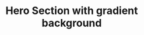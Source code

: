 ---
title: Hero Section with gradient background
category: Marketing
paid: true
isActive: true
ltr: {"react":{"jsxTail":[{"label":"App.jsx","code":"import { useState, useEffect } from \"react\";\n\nexport default () => {\n\n    const [state, setState] = useState(false)\n\n    // Replace javascript:void(0) paths with your paths\n    const navigation = [\n        { title: \"Features\", path: \"javascript:void(0)\" },\n        { title: \"Integrations\", path: \"javascript:void(0)\" },\n        { title: \"Customers\", path: \"javascript:void(0)\" },\n        { title: \"Pricing\", path: \"javascript:void(0)\" }\n    ]\n\n    useEffect(() => {\n        document.onclick = (e) => {\n            const target = e.target;\n            if (!target.closest(\".menu-btn\")) setState(false);\n        };\n    }, [])\n\n\n    const Brand = () => (\n        <div className=\"flex items-center justify-between py-5 md:block\">\n            <a href=\"javascript:void(0)\">\n                <img\n                    src=\"https://www.floatui.com/logo-dark.svg\"\n                    width={120}\n                    height={50}\n                    alt=\"Float UI logo\"\n                />\n            </a>\n            <div className=\"md:hidden\">\n                <button className=\"menu-btn text-gray-400 hover:text-gray-300\"\n                    onClick={() => setState(!state)}\n                >\n                    {\n                        state ? (\n                            <svg xmlns=\"http://www.w3.org/2000/svg\" className=\"h-6 w-6\" viewBox=\"0 0 20 20\" fill=\"currentColor\">\n                                <path fillRule=\"evenodd\" d=\"M4.293 4.293a1 1 0 011.414 0L10 8.586l4.293-4.293a1 1 0 111.414 1.414L11.414 10l4.293 4.293a1 1 0 01-1.414 1.414L10 11.414l-4.293 4.293a1 1 0 01-1.414-1.414L8.586 10 4.293 5.707a1 1 0 010-1.414z\" clipRule=\"evenodd\" />\n                            </svg>\n                        ) : (\n                            <svg xmlns=\"http://www.w3.org/2000/svg\" fill=\"none\" viewBox=\"0 0 24 24\" strokeWidth={1.5} stroke=\"currentColor\" className=\"w-6 h-6\">\n                                <path strokeLinecap=\"round\" strokeLinejoin=\"round\" d=\"M3.75 6.75h16.5M3.75 12h16.5m-16.5 5.25h16.5\" />\n                            </svg>\n                        )\n                    }\n                </button>\n            </div>\n        </div>\n    )\n\n    return (\n        <div className=\"bg-gray-900\">\n            <header>\n                <div className={`md:hidden ${state ? \"mx-2 pb-5\" : \"hidden\"}`}>\n                    <Brand />\n                </div>\n                <nav className={`pb-5 md:text-sm ${state ? \"absolute z-20 top-0 inset-x-0 bg-gray-800 rounded-xl mx-2 mt-2 md:mx-0 md:mt-0 md:relative md:bg-transparent\" : \"\"}`}>\n                    <div className=\"gap-x-14 items-center max-w-screen-xl mx-auto px-4 md:flex md:px-8\">\n                        <Brand />\n                        <div className={`flex-1 items-center mt-8 md:mt-0 md:flex ${state ? 'block' : 'hidden'} `}>\n                            <ul className=\"flex-1 justify-end items-center space-y-6 md:flex md:space-x-6 md:space-y-0\">\n                                {\n                                    navigation.map((item, idx) => {\n                                        return (\n                                            <li key={idx} className=\"text-gray-300 hover:text-gray-400\">\n                                                <a href={item.path} className=\"block\">\n                                                    {item.title}\n                                                </a>\n                                            </li>\n                                        )\n                                    })\n                                }\n                                <li>\n                                    <a href=\"javascript:void(0)\" className=\"flex items-center justify-center gap-x-1 py-2 px-4 text-white font-medium bg-sky-500 hover:bg-sky-400 active:bg-sky-600 duration-150 rounded-full md:inline-flex\">\n                                        Get started\n                                        <svg xmlns=\"http://www.w3.org/2000/svg\" viewBox=\"0 0 20 20\" fill=\"currentColor\" className=\"w-5 h-5\">\n                                            <path fillRule=\"evenodd\" d=\"M7.21 14.77a.75.75 0 01.02-1.06L11.168 10 7.23 6.29a.75.75 0 111.04-1.08l4.5 4.25a.75.75 0 010 1.08l-4.5 4.25a.75.75 0 01-1.06-.02z\" clipRule=\"evenodd\" />\n                                        </svg>\n                                    </a>\n                                </li>\n                            </ul>\n                        </div>\n                    </div>\n                </nav>\n            </header>\n            <section className=\"relative\">\n                <div className=\"relative z-10 max-w-screen-xl mx-auto px-4 py-28 md:px-8\">\n                    <div className=\"space-y-5 max-w-4xl mx-auto text-center\">\n                        <h2 className=\"text-4xl text-white font-extrabold mx-auto md:text-5xl\">\n                            Build and scale up your startup with the best tools\n                        </h2>\n                        <p className=\"max-w-2xl mx-auto text-gray-400\">\n                            Sed ut perspiciatis unde omnis iste natus voluptatem accusantium doloremque laudantium, totam rem aperiam, eaque ipsa quae.\n                        </p>\n                        <form\n                            onSubmit={(e) => e.preventDefault()}\n                            className=\"justify-center items-center gap-x-3 sm:flex\">\n                            <input\n                                type=\"text\"\n                                placeholder=\"Enter your email\"\n                                className=\"w-full px-3 py-2.5 text-gray-400 bg-gray-700 focus:bg-gray-900 duration-150 outline-none rounded-lg shadow sm:max-w-sm sm:w-auto\"\n                            />\n                            <button className=\"flex items-center justify-center gap-x-2 py-2.5 px-4 mt-3 w-full text-sm text-white font-medium bg-sky-500 hover:bg-sky-400 active:bg-sky-600 duration-150 rounded-lg sm:mt-0 sm:w-auto\">\n                                Get started\n                                <svg xmlns=\"http://www.w3.org/2000/svg\" viewBox=\"0 0 20 20\" fill=\"currentColor\" className=\"w-5 h-5\">\n                                    <path fillRule=\"evenodd\" d=\"M2 10a.75.75 0 01.75-.75h12.59l-2.1-1.95a.75.75 0 111.02-1.1l3.5 3.25a.75.75 0 010 1.1l-3.5 3.25a.75.75 0 11-1.02-1.1l2.1-1.95H2.75A.75.75 0 012 10z\" clipRule=\"evenodd\" />\n                                </svg>\n                            </button>\n                        </form>\n                        <div className=\"flex justify-center items-center gap-x-4 text-gray-400 text-sm\">\n                            <div className=\"flex\">\n                                <svg className=\"w-5 h-5\" xmlns=\"http://www.w3.org/2000/svg\" fill=\"currentColor\" viewBox=\"0 0 20 20\"><path d=\"M10.868 2.884c-.321-.772-1.415-.772-1.736 0l-1.83 4.401-4.753.381c-.833.067-1.171 1.107-.536 1.651l3.62 3.102-1.106 4.637c-.194.813.691 1.456 1.405 1.02L10 15.591l4.069 2.485c.713.436 1.598-.207 1.404-1.02l-1.106-4.637 3.62-3.102c.635-.544.297-1.584-.536-1.65l-4.752-.382-1.831-4.401z\" /></svg>\n                                <svg className=\"w-5 h-5\" xmlns=\"http://www.w3.org/2000/svg\" fill=\"currentColor\" viewBox=\"0 0 20 20\"><path d=\"M10.868 2.884c-.321-.772-1.415-.772-1.736 0l-1.83 4.401-4.753.381c-.833.067-1.171 1.107-.536 1.651l3.62 3.102-1.106 4.637c-.194.813.691 1.456 1.405 1.02L10 15.591l4.069 2.485c.713.436 1.598-.207 1.404-1.02l-1.106-4.637 3.62-3.102c.635-.544.297-1.584-.536-1.65l-4.752-.382-1.831-4.401z\" /></svg>\n                                <svg className=\"w-5 h-5\" xmlns=\"http://www.w3.org/2000/svg\" fill=\"currentColor\" viewBox=\"0 0 20 20\"><path d=\"M10.868 2.884c-.321-.772-1.415-.772-1.736 0l-1.83 4.401-4.753.381c-.833.067-1.171 1.107-.536 1.651l3.62 3.102-1.106 4.637c-.194.813.691 1.456 1.405 1.02L10 15.591l4.069 2.485c.713.436 1.598-.207 1.404-1.02l-1.106-4.637 3.62-3.102c.635-.544.297-1.584-.536-1.65l-4.752-.382-1.831-4.401z\" /></svg>\n                                <svg className=\"w-5 h-5\" xmlns=\"http://www.w3.org/2000/svg\" fill=\"currentColor\" viewBox=\"0 0 20 20\"><path d=\"M10.868 2.884c-.321-.772-1.415-.772-1.736 0l-1.83 4.401-4.753.381c-.833.067-1.171 1.107-.536 1.651l3.62 3.102-1.106 4.637c-.194.813.691 1.456 1.405 1.02L10 15.591l4.069 2.485c.713.436 1.598-.207 1.404-1.02l-1.106-4.637 3.62-3.102c.635-.544.297-1.584-.536-1.65l-4.752-.382-1.831-4.401z\" /></svg>\n                                <svg className=\"w-5 h-5\" xmlns=\"http://www.w3.org/2000/svg\" fill=\"currentColor\" viewBox=\"0 0 20 20\"><path d=\"M10.868 2.884c-.321-.772-1.415-.772-1.736 0l-1.83 4.401-4.753.381c-.833.067-1.171 1.107-.536 1.651l3.62 3.102-1.106 4.637c-.194.813.691 1.456 1.405 1.02L10 15.591l4.069 2.485c.713.436 1.598-.207 1.404-1.02l-1.106-4.637 3.62-3.102c.635-.544.297-1.584-.536-1.65l-4.752-.382-1.831-4.401z\" /></svg>\n                            </div>\n                            <p><span className=\"text-gray-100\">5.0</span> by over 200 users</p>\n                        </div>\n                    </div>\n                </div>\n                <div className=\"absolute inset-0 m-auto max-w-xs h-[357px] blur-[118px] sm:max-w-md md:max-w-lg\" style={{ background: \"linear-gradient(106.89deg, rgba(192, 132, 252, 0.11) 15.73%, rgba(14, 165, 233, 0.41) 15.74%, rgba(232, 121, 249, 0.26) 56.49%, rgba(79, 70, 229, 0.4) 115.91%)\" }}></div>\n            </section>\n        </div>\n    )\n}"}],"jsxCss":[]},"vue":{"vueCss":[],"vueTail":[]},"preview":"function App() {\n\n    const [state, setState] = React.useState(false)\n\n    // Replace javascript:void(0) paths with your paths\n    const navigation = [\n        { title: \"Features\", path: \"javascript:void(0)\" },\n        { title: \"Integrations\", path: \"javascript:void(0)\" },\n        { title: \"Customers\", path: \"javascript:void(0)\" },\n        { title: \"Pricing\", path: \"javascript:void(0)\" }\n    ]\n\n    React.useEffect(() => {\n        document.onclick = (e) => {\n            const target = e.target;\n            if (!target.closest(\".menu-btn\")) setState(false);\n        };\n    }, [])\n\n\n    const Brand = () => (\n        <div className=\"flex items-center justify-between py-5 md:block\">\n            <a href=\"javascript:void(0)\">\n                <img\n                    src=\"https://www.floatui.com/logo-dark.svg\"\n                    width={120}\n                    height={50}\n                    alt=\"Float UI logo\"\n                />\n            </a>\n            <div className=\"md:hidden\">\n                <button className=\"menu-btn text-gray-400 hover:text-gray-300\"\n                    onClick={() => setState(!state)}\n                >\n                    {\n                        state ? (\n                            <svg xmlns=\"http://www.w3.org/2000/svg\" className=\"h-6 w-6\" viewBox=\"0 0 20 20\" fill=\"currentColor\">\n                                <path fillRule=\"evenodd\" d=\"M4.293 4.293a1 1 0 011.414 0L10 8.586l4.293-4.293a1 1 0 111.414 1.414L11.414 10l4.293 4.293a1 1 0 01-1.414 1.414L10 11.414l-4.293 4.293a1 1 0 01-1.414-1.414L8.586 10 4.293 5.707a1 1 0 010-1.414z\" clipRule=\"evenodd\" />\n                            </svg>\n                        ) : (\n                            <svg xmlns=\"http://www.w3.org/2000/svg\" fill=\"none\" viewBox=\"0 0 24 24\" strokeWidth={1.5} stroke=\"currentColor\" className=\"w-6 h-6\">\n                                <path strokeLinecap=\"round\" strokeLinejoin=\"round\" d=\"M3.75 6.75h16.5M3.75 12h16.5m-16.5 5.25h16.5\" />\n                            </svg>\n                        )\n                    }\n                </button>\n            </div>\n        </div>\n    )\n\n    return (\n        <div className=\"bg-gray-900\">\n            <header>\n                <div className={`md:hidden ${state ? \"mx-2 pb-5\" : \"hidden\"}`}>\n                    <Brand />\n                </div>\n                <nav className={`pb-5 md:text-sm ${state ? \"absolute z-20 top-0 inset-x-0 bg-gray-800 rounded-xl mx-2 mt-2 md:mx-0 md:mt-0 md:relative md:bg-transparent\" : \"\"}`}>\n                    <div className=\"gap-x-14 items-center max-w-screen-xl mx-auto px-4 md:flex md:px-8\">\n                        <Brand />\n                        <div className={`flex-1 items-center mt-8 md:mt-0 md:flex ${state ? 'block' : 'hidden'} `}>\n                            <ul className=\"flex-1 justify-end items-center space-y-6 md:flex md:space-x-6 md:space-y-0\">\n                                {\n                                    navigation.map((item, idx) => {\n                                        return (\n                                            <li key={idx} className=\"text-gray-300 hover:text-gray-400\">\n                                                <a href={item.path} className=\"block\">\n                                                    {item.title}\n                                                </a>\n                                            </li>\n                                        )\n                                    })\n                                }\n                                <li>\n                                    <a href=\"javascript:void(0)\" className=\"flex items-center justify-center gap-x-1 py-2 px-4 text-white font-medium bg-sky-500 hover:bg-sky-400 active:bg-sky-600 duration-150 rounded-full md:inline-flex\">\n                                        Get started\n                                        <svg xmlns=\"http://www.w3.org/2000/svg\" viewBox=\"0 0 20 20\" fill=\"currentColor\" className=\"w-5 h-5\">\n                                            <path fillRule=\"evenodd\" d=\"M7.21 14.77a.75.75 0 01.02-1.06L11.168 10 7.23 6.29a.75.75 0 111.04-1.08l4.5 4.25a.75.75 0 010 1.08l-4.5 4.25a.75.75 0 01-1.06-.02z\" clipRule=\"evenodd\" />\n                                        </svg>\n                                    </a>\n                                </li>\n                            </ul>\n                        </div>\n                    </div>\n                </nav>\n            </header>\n            <section className=\"relative\">\n                <div className=\"relative z-10 max-w-screen-xl mx-auto px-4 py-28 md:px-8\">\n                    <div className=\"space-y-5 max-w-4xl mx-auto text-center\">\n                        <h2 className=\"text-4xl text-white font-extrabold mx-auto md:text-5xl\">\n                            Build and scale up your startup with the best tools\n                        </h2>\n                        <p className=\"max-w-2xl mx-auto text-gray-400\">\n                            Sed ut perspiciatis unde omnis iste natus voluptatem accusantium doloremque laudantium, totam rem aperiam, eaque ipsa quae.\n                        </p>\n                        <form\n                            onSubmit={(e) => e.preventDefault()}\n                            className=\"justify-center items-center gap-x-3 sm:flex\">\n                            <input\n                                type=\"text\"\n                                placeholder=\"Enter your email\"\n                                className=\"w-full px-3 py-2.5 text-gray-400 bg-gray-700 focus:bg-gray-900 duration-150 outline-none rounded-lg shadow sm:max-w-sm sm:w-auto\"\n                            />\n                            <button className=\"flex items-center justify-center gap-x-2 py-2.5 px-4 mt-3 w-full text-sm text-white font-medium bg-sky-500 hover:bg-sky-400 active:bg-sky-600 duration-150 rounded-lg sm:mt-0 sm:w-auto\">\n                                Get started\n                                <svg xmlns=\"http://www.w3.org/2000/svg\" viewBox=\"0 0 20 20\" fill=\"currentColor\" className=\"w-5 h-5\">\n                                    <path fillRule=\"evenodd\" d=\"M2 10a.75.75 0 01.75-.75h12.59l-2.1-1.95a.75.75 0 111.02-1.1l3.5 3.25a.75.75 0 010 1.1l-3.5 3.25a.75.75 0 11-1.02-1.1l2.1-1.95H2.75A.75.75 0 012 10z\" clipRule=\"evenodd\" />\n                                </svg>\n                            </button>\n                        </form>\n                        <div className=\"flex justify-center items-center gap-x-4 text-gray-400 text-sm\">\n                            <div className=\"flex\">\n                                <svg className=\"w-5 h-5\" xmlns=\"http://www.w3.org/2000/svg\" fill=\"currentColor\" viewBox=\"0 0 20 20\"><path d=\"M10.868 2.884c-.321-.772-1.415-.772-1.736 0l-1.83 4.401-4.753.381c-.833.067-1.171 1.107-.536 1.651l3.62 3.102-1.106 4.637c-.194.813.691 1.456 1.405 1.02L10 15.591l4.069 2.485c.713.436 1.598-.207 1.404-1.02l-1.106-4.637 3.62-3.102c.635-.544.297-1.584-.536-1.65l-4.752-.382-1.831-4.401z\" /></svg>\n                                <svg className=\"w-5 h-5\" xmlns=\"http://www.w3.org/2000/svg\" fill=\"currentColor\" viewBox=\"0 0 20 20\"><path d=\"M10.868 2.884c-.321-.772-1.415-.772-1.736 0l-1.83 4.401-4.753.381c-.833.067-1.171 1.107-.536 1.651l3.62 3.102-1.106 4.637c-.194.813.691 1.456 1.405 1.02L10 15.591l4.069 2.485c.713.436 1.598-.207 1.404-1.02l-1.106-4.637 3.62-3.102c.635-.544.297-1.584-.536-1.65l-4.752-.382-1.831-4.401z\" /></svg>\n                                <svg className=\"w-5 h-5\" xmlns=\"http://www.w3.org/2000/svg\" fill=\"currentColor\" viewBox=\"0 0 20 20\"><path d=\"M10.868 2.884c-.321-.772-1.415-.772-1.736 0l-1.83 4.401-4.753.381c-.833.067-1.171 1.107-.536 1.651l3.62 3.102-1.106 4.637c-.194.813.691 1.456 1.405 1.02L10 15.591l4.069 2.485c.713.436 1.598-.207 1.404-1.02l-1.106-4.637 3.62-3.102c.635-.544.297-1.584-.536-1.65l-4.752-.382-1.831-4.401z\" /></svg>\n                                <svg className=\"w-5 h-5\" xmlns=\"http://www.w3.org/2000/svg\" fill=\"currentColor\" viewBox=\"0 0 20 20\"><path d=\"M10.868 2.884c-.321-.772-1.415-.772-1.736 0l-1.83 4.401-4.753.381c-.833.067-1.171 1.107-.536 1.651l3.62 3.102-1.106 4.637c-.194.813.691 1.456 1.405 1.02L10 15.591l4.069 2.485c.713.436 1.598-.207 1.404-1.02l-1.106-4.637 3.62-3.102c.635-.544.297-1.584-.536-1.65l-4.752-.382-1.831-4.401z\" /></svg>\n                                <svg className=\"w-5 h-5\" xmlns=\"http://www.w3.org/2000/svg\" fill=\"currentColor\" viewBox=\"0 0 20 20\"><path d=\"M10.868 2.884c-.321-.772-1.415-.772-1.736 0l-1.83 4.401-4.753.381c-.833.067-1.171 1.107-.536 1.651l3.62 3.102-1.106 4.637c-.194.813.691 1.456 1.405 1.02L10 15.591l4.069 2.485c.713.436 1.598-.207 1.404-1.02l-1.106-4.637 3.62-3.102c.635-.544.297-1.584-.536-1.65l-4.752-.382-1.831-4.401z\" /></svg>\n                            </div>\n                            <p><span className=\"text-gray-100\">5.0</span> by over 200 users</p>\n                        </div>\n                    </div>\n                </div>\n                <div className=\"absolute inset-0 m-auto max-w-xs h-[357px] blur-[118px] sm:max-w-md md:max-w-lg\" style={{ background: \"linear-gradient(106.89deg, rgba(192, 132, 252, 0.11) 15.73%, rgba(14, 165, 233, 0.41) 15.74%, rgba(232, 121, 249, 0.26) 56.49%, rgba(79, 70, 229, 0.4) 115.91%)\" }}></div>\n            </section>\n        </div>\n    )\n}"}
rtl: {"preview":"function App() {\n\n    const [state, setState] = React.useState(false)\n\n    // Replace javascript:void(0) paths with your paths\n    const navigation = [\n        { title: \"المميزات\", path: \"javascript:void(0)\" },\n        { title: \"التكاملات\", path: \"javascript:void(0)\" },\n        { title: \"العملاء\", path: \"javascript:void(0)\" },\n        { title: \"التسعير\", path: \"javascript:void(0)\" }\n    ]\n\n    React.useEffect(() => {\n        document.onclick = (e) => {\n            const target = e.target;\n            if (!target.closest(\".menu-btn\")) setState(false);\n        };\n    }, [])\n\n\n    const Brand = () => (\n        <div className=\"flex items-center justify-between py-5 md:block\">\n            <a href=\"javascript:void(0)\">\n                <img\n                    src=\"https://www.floatui.com/logo-dark.svg\"\n                    width={120}\n                    height={50}\n                    alt=\"Float UI logo\"\n                />\n            </a>\n            <div className=\"md:hidden\">\n                <button className=\"menu-btn text-gray-400 hover:text-gray-300\"\n                    onClick={() => setState(!state)}\n                >\n                    {\n                        state ? (\n                            <svg xmlns=\"http://www.w3.org/2000/svg\" className=\"h-6 w-6\" viewBox=\"0 0 20 20\" fill=\"currentColor\">\n                                <path fillRule=\"evenodd\" d=\"M4.293 4.293a1 1 0 011.414 0L10 8.586l4.293-4.293a1 1 0 111.414 1.414L11.414 10l4.293 4.293a1 1 0 01-1.414 1.414L10 11.414l-4.293 4.293a1 1 0 01-1.414-1.414L8.586 10 4.293 5.707a1 1 0 010-1.414z\" clipRule=\"evenodd\" />\n                            </svg>\n                        ) : (\n                            <svg xmlns=\"http://www.w3.org/2000/svg\" fill=\"none\" viewBox=\"0 0 24 24\" strokeWidth={1.5} stroke=\"currentColor\" className=\"w-6 h-6\">\n                                <path strokeLinecap=\"round\" strokeLinejoin=\"round\" d=\"M3.75 6.75h16.5M3.75 12h16.5m-16.5 5.25h16.5\" />\n                            </svg>\n                        )\n                    }\n                </button>\n            </div>\n        </div>\n    )\n\n    return (\n        <div className=\"bg-gray-900\">\n            <header>\n                <div className={`md:hidden ${state ? \"mx-2 pb-5\" : \"hidden\"}`}>\n                    <Brand />\n                </div>\n                <nav className={`pb-5 md:text-sm ${state ? \"absolute z-20 top-0 inset-x-0 bg-gray-800 rounded-xl mx-2 mt-2 md:mx-0 md:mt-0 md:relative md:bg-transparent\" : \"\"}`}>\n                    <div className=\"gap-x-14 items-center max-w-screen-xl mx-auto px-4 md:flex md:px-8\">\n                        <Brand />\n                        <div className={`flex-1 items-center mt-8 md:mt-0 md:flex ${state ? 'block' : 'hidden'} `}>\n                            <ul className=\"flex-1 justify-end items-center space-y-6 md:flex md:space-x-6 md:space-x-reverse md:space-y-0\">\n                                {\n                                    navigation.map((item, idx) => {\n                                        return (\n                                            <li key={idx} className=\"text-gray-300 hover:text-gray-400\">\n                                                <a href={item.path} className=\"block\">\n                                                    {item.title}\n                                                </a>\n                                            </li>\n                                        )\n                                    })\n                                }\n                                <li>\n                                    <a href=\"javascript:void(0)\" className=\"flex items-center justify-center gap-x-1 py-2 px-4 text-white font-medium bg-sky-500 hover:bg-sky-400 active:bg-sky-600 duration-150 rounded-full md:inline-flex\">\n                                        دعنا نبدء\n                                        <svg xmlns=\"http://www.w3.org/2000/svg\" viewBox=\"0 0 20 20\" fill=\"currentColor\" className=\"w-5 h-5\">\n                                          <path fillRule=\"evenodd\" d=\"M12.79 5.23a.75.75 0 01-.02 1.06L8.832 10l3.938 3.71a.75.75 0 11-1.04 1.08l-4.5-4.25a.75.75 0 010-1.08l4.5-4.25a.75.75 0 011.06.02z\" clipRule=\"evenodd\" />\n                                        </svg>\n                                    </a>\n                                </li>\n                            </ul>\n                        </div>\n                    </div>\n                </nav>\n            </header>\n            <section className=\"relative\">\n                <div className=\"relative z-10 max-w-screen-xl mx-auto px-4 py-28 md:px-8\">\n                    <div className=\"space-y-5 max-w-4xl mx-auto text-center\">\n                        <h2 className=\"text-4xl text-white font-extrabold mx-auto md:text-5xl\">\n                            قم ببناء وتوسيع نطاق شركتك الناشئة باستخدام أفضل الأدوات\n                        </h2>\n                        <p className=\"max-w-2xl mx-auto text-gray-400\">\n                            ولكن لكي ترى من أين يولد كل هذا ممن يتهمون اللذة والحمد بالألم ، سأفتح الأمر برمته ، وهذه الأشياء بالذات.\n                        </p>\n                        <form\n                            onSubmit={(e) => e.preventDefault()}\n                            className=\"justify-center items-center gap-x-3 sm:flex\">\n                            <input\n                                type=\"text\"\n                                placeholder=\"ادخل بريدك الالكتروني\"\n                                className=\"w-full px-3 py-2.5 text-gray-400 bg-gray-700 focus:bg-gray-900 duration-150 outline-none rounded-lg shadow sm:max-w-sm sm:w-auto\"\n                            />\n                            <button className=\"flex items-center justify-center gap-x-2 py-2.5 px-4 mt-3 w-full text-sm text-white font-medium bg-sky-500 hover:bg-sky-400 active:bg-sky-600 duration-150 rounded-lg sm:mt-0 sm:w-auto\">\n                                دعنا نبدء\n                                <svg xmlns=\"http://www.w3.org/2000/svg\" fill=\"none\" viewBox=\"0 0 24 24\" stroke-width=\"1.5\" stroke=\"currentColor\" className=\"w-5 h-5\">\n                                    <path stroke-linecap=\"round\" stroke-linejoin=\"round\" d=\"M6.75 15.75L3 12m0 0l3.75-3.75M3 12h18\" />\n                                </svg>\n\n                            </button>\n                        </form>\n                        <div className=\"flex justify-center items-center gap-x-4 text-gray-400 text-sm\">\n                            <div className=\"flex\">\n                                <svg className=\"w-5 h-5\" xmlns=\"http://www.w3.org/2000/svg\" fill=\"currentColor\" viewBox=\"0 0 20 20\"><path d=\"M10.868 2.884c-.321-.772-1.415-.772-1.736 0l-1.83 4.401-4.753.381c-.833.067-1.171 1.107-.536 1.651l3.62 3.102-1.106 4.637c-.194.813.691 1.456 1.405 1.02L10 15.591l4.069 2.485c.713.436 1.598-.207 1.404-1.02l-1.106-4.637 3.62-3.102c.635-.544.297-1.584-.536-1.65l-4.752-.382-1.831-4.401z\" /></svg>\n                                <svg className=\"w-5 h-5\" xmlns=\"http://www.w3.org/2000/svg\" fill=\"currentColor\" viewBox=\"0 0 20 20\"><path d=\"M10.868 2.884c-.321-.772-1.415-.772-1.736 0l-1.83 4.401-4.753.381c-.833.067-1.171 1.107-.536 1.651l3.62 3.102-1.106 4.637c-.194.813.691 1.456 1.405 1.02L10 15.591l4.069 2.485c.713.436 1.598-.207 1.404-1.02l-1.106-4.637 3.62-3.102c.635-.544.297-1.584-.536-1.65l-4.752-.382-1.831-4.401z\" /></svg>\n                                <svg className=\"w-5 h-5\" xmlns=\"http://www.w3.org/2000/svg\" fill=\"currentColor\" viewBox=\"0 0 20 20\"><path d=\"M10.868 2.884c-.321-.772-1.415-.772-1.736 0l-1.83 4.401-4.753.381c-.833.067-1.171 1.107-.536 1.651l3.62 3.102-1.106 4.637c-.194.813.691 1.456 1.405 1.02L10 15.591l4.069 2.485c.713.436 1.598-.207 1.404-1.02l-1.106-4.637 3.62-3.102c.635-.544.297-1.584-.536-1.65l-4.752-.382-1.831-4.401z\" /></svg>\n                                <svg className=\"w-5 h-5\" xmlns=\"http://www.w3.org/2000/svg\" fill=\"currentColor\" viewBox=\"0 0 20 20\"><path d=\"M10.868 2.884c-.321-.772-1.415-.772-1.736 0l-1.83 4.401-4.753.381c-.833.067-1.171 1.107-.536 1.651l3.62 3.102-1.106 4.637c-.194.813.691 1.456 1.405 1.02L10 15.591l4.069 2.485c.713.436 1.598-.207 1.404-1.02l-1.106-4.637 3.62-3.102c.635-.544.297-1.584-.536-1.65l-4.752-.382-1.831-4.401z\" /></svg>\n                                <svg className=\"w-5 h-5\" xmlns=\"http://www.w3.org/2000/svg\" fill=\"currentColor\" viewBox=\"0 0 20 20\"><path d=\"M10.868 2.884c-.321-.772-1.415-.772-1.736 0l-1.83 4.401-4.753.381c-.833.067-1.171 1.107-.536 1.651l3.62 3.102-1.106 4.637c-.194.813.691 1.456 1.405 1.02L10 15.591l4.069 2.485c.713.436 1.598-.207 1.404-1.02l-1.106-4.637 3.62-3.102c.635-.544.297-1.584-.536-1.65l-4.752-.382-1.831-4.401z\" /></svg>\n                            </div>\n                            <p><span className=\"text-gray-100\">5.0</span> من قبل أكثر من 200 مستخدم</p>\n                        </div>\n                    </div>\n                </div>\n                <div className=\"absolute inset-0 m-auto max-w-xs h-[357px] blur-[118px] sm:max-w-md md:max-w-lg\" style={{ background: \"linear-gradient(106.89deg, rgba(192, 132, 252, 0.11) 15.73%, rgba(14, 165, 233, 0.41) 15.74%, rgba(232, 121, 249, 0.26) 56.49%, rgba(79, 70, 229, 0.4) 115.91%)\" }}></div>\n            </section>\n        </div>\n    )\n}","vue":{"vueTail":[],"vueCss":[]},"react":{"jsxTail":[{"label":"App.jsx","code":"import { useState, useEffect } from \"react\"\n\nexport default () => {\n\n    const [state, setState] = useState(false)\n\n    // Replace javascript:void(0) paths with your paths\n    const navigation = [\n        { title: \"المميزات\", path: \"javascript:void(0)\" },\n        { title: \"التكاملات\", path: \"javascript:void(0)\" },\n        { title: \"العملاء\", path: \"javascript:void(0)\" },\n        { title: \"التسعير\", path: \"javascript:void(0)\" }\n    ]\n\n    useEffect(() => {\n        document.onclick = (e) => {\n            const target = e.target;\n            if (!target.closest(\".menu-btn\")) setState(false);\n        };\n    }, [])\n\n\n    const Brand = () => (\n        <div className=\"flex items-center justify-between py-5 md:block\">\n            <a href=\"javascript:void(0)\">\n                <img\n                    src=\"https://www.floatui.com/logo-dark.svg\"\n                    width={120}\n                    height={50}\n                    alt=\"Float UI logo\"\n                />\n            </a>\n            <div className=\"md:hidden\">\n                <button className=\"menu-btn text-gray-400 hover:text-gray-300\"\n                    onClick={() => setState(!state)}\n                >\n                    {\n                        state ? (\n                            <svg xmlns=\"http://www.w3.org/2000/svg\" className=\"h-6 w-6\" viewBox=\"0 0 20 20\" fill=\"currentColor\">\n                                <path fillRule=\"evenodd\" d=\"M4.293 4.293a1 1 0 011.414 0L10 8.586l4.293-4.293a1 1 0 111.414 1.414L11.414 10l4.293 4.293a1 1 0 01-1.414 1.414L10 11.414l-4.293 4.293a1 1 0 01-1.414-1.414L8.586 10 4.293 5.707a1 1 0 010-1.414z\" clipRule=\"evenodd\" />\n                            </svg>\n                        ) : (\n                            <svg xmlns=\"http://www.w3.org/2000/svg\" fill=\"none\" viewBox=\"0 0 24 24\" strokeWidth={1.5} stroke=\"currentColor\" className=\"w-6 h-6\">\n                                <path strokeLinecap=\"round\" strokeLinejoin=\"round\" d=\"M3.75 6.75h16.5M3.75 12h16.5m-16.5 5.25h16.5\" />\n                            </svg>\n                        )\n                    }\n                </button>\n            </div>\n        </div>\n    )\n\n    return (\n        <div className=\"bg-gray-900\">\n            <header>\n                <div className={`md:hidden ${state ? \"mx-2 pb-5\" : \"hidden\"}`}>\n                    <Brand />\n                </div>\n                <nav className={`pb-5 md:text-sm ${state ? \"absolute z-20 top-0 inset-x-0 bg-gray-800 rounded-xl mx-2 mt-2 md:mx-0 md:mt-0 md:relative md:bg-transparent\" : \"\"}`}>\n                    <div className=\"gap-x-14 items-center max-w-screen-xl mx-auto px-4 md:flex md:px-8\">\n                        <Brand />\n                        <div className={`flex-1 items-center mt-8 md:mt-0 md:flex ${state ? 'block' : 'hidden'} `}>\n                            <ul className=\"flex-1 justify-end items-center space-y-6 md:flex md:space-x-6 md:space-x-reverse md:space-y-0\">\n                                {\n                                    navigation.map((item, idx) => {\n                                        return (\n                                            <li key={idx} className=\"text-gray-300 hover:text-gray-400\">\n                                                <a href={item.path} className=\"block\">\n                                                    {item.title}\n                                                </a>\n                                            </li>\n                                        )\n                                    })\n                                }\n                                <li>\n                                    <a href=\"javascript:void(0)\" className=\"flex items-center justify-center gap-x-1 py-2 px-4 text-white font-medium bg-sky-500 hover:bg-sky-400 active:bg-sky-600 duration-150 rounded-full md:inline-flex\">\n                                        دعنا نبدء\n                                        <svg xmlns=\"http://www.w3.org/2000/svg\" viewBox=\"0 0 20 20\" fill=\"currentColor\" className=\"w-5 h-5\">\n                                          <path fillRule=\"evenodd\" d=\"M12.79 5.23a.75.75 0 01-.02 1.06L8.832 10l3.938 3.71a.75.75 0 11-1.04 1.08l-4.5-4.25a.75.75 0 010-1.08l4.5-4.25a.75.75 0 011.06.02z\" clipRule=\"evenodd\" />\n                                        </svg>\n                                    </a>\n                                </li>\n                            </ul>\n                        </div>\n                    </div>\n                </nav>\n            </header>\n            <section className=\"relative\">\n                <div className=\"relative z-10 max-w-screen-xl mx-auto px-4 py-28 md:px-8\">\n                    <div className=\"space-y-5 max-w-4xl mx-auto text-center\">\n                        <h2 className=\"text-4xl text-white font-extrabold mx-auto md:text-5xl\">\n                            قم ببناء وتوسيع نطاق شركتك الناشئة باستخدام أفضل الأدوات\n                        </h2>\n                        <p className=\"max-w-2xl mx-auto text-gray-400\">\n                            ولكن لكي ترى من أين يولد كل هذا ممن يتهمون اللذة والحمد بالألم ، سأفتح الأمر برمته ، وهذه الأشياء بالذات.\n                        </p>\n                        <form\n                            onSubmit={(e) => e.preventDefault()}\n                            className=\"justify-center items-center gap-x-3 sm:flex\">\n                            <input\n                                type=\"text\"\n                                placeholder=\"ادخل بريدك الالكتروني\"\n                                className=\"w-full px-3 py-2.5 text-gray-400 bg-gray-700 focus:bg-gray-900 duration-150 outline-none rounded-lg shadow sm:max-w-sm sm:w-auto\"\n                            />\n                            <button className=\"flex items-center justify-center gap-x-2 py-2.5 px-4 mt-3 w-full text-sm text-white font-medium bg-sky-500 hover:bg-sky-400 active:bg-sky-600 duration-150 rounded-lg sm:mt-0 sm:w-auto\">\n                                دعنا نبدء\n                                <svg xmlns=\"http://www.w3.org/2000/svg\" fill=\"none\" viewBox=\"0 0 24 24\" stroke-width=\"1.5\" stroke=\"currentColor\" className=\"w-5 h-5\">\n                                    <path stroke-linecap=\"round\" stroke-linejoin=\"round\" d=\"M6.75 15.75L3 12m0 0l3.75-3.75M3 12h18\" />\n                                </svg>\n\n                            </button>\n                        </form>\n                        <div className=\"flex justify-center items-center gap-x-4 text-gray-400 text-sm\">\n                            <div className=\"flex\">\n                                <svg className=\"w-5 h-5\" xmlns=\"http://www.w3.org/2000/svg\" fill=\"currentColor\" viewBox=\"0 0 20 20\"><path d=\"M10.868 2.884c-.321-.772-1.415-.772-1.736 0l-1.83 4.401-4.753.381c-.833.067-1.171 1.107-.536 1.651l3.62 3.102-1.106 4.637c-.194.813.691 1.456 1.405 1.02L10 15.591l4.069 2.485c.713.436 1.598-.207 1.404-1.02l-1.106-4.637 3.62-3.102c.635-.544.297-1.584-.536-1.65l-4.752-.382-1.831-4.401z\" /></svg>\n                                <svg className=\"w-5 h-5\" xmlns=\"http://www.w3.org/2000/svg\" fill=\"currentColor\" viewBox=\"0 0 20 20\"><path d=\"M10.868 2.884c-.321-.772-1.415-.772-1.736 0l-1.83 4.401-4.753.381c-.833.067-1.171 1.107-.536 1.651l3.62 3.102-1.106 4.637c-.194.813.691 1.456 1.405 1.02L10 15.591l4.069 2.485c.713.436 1.598-.207 1.404-1.02l-1.106-4.637 3.62-3.102c.635-.544.297-1.584-.536-1.65l-4.752-.382-1.831-4.401z\" /></svg>\n                                <svg className=\"w-5 h-5\" xmlns=\"http://www.w3.org/2000/svg\" fill=\"currentColor\" viewBox=\"0 0 20 20\"><path d=\"M10.868 2.884c-.321-.772-1.415-.772-1.736 0l-1.83 4.401-4.753.381c-.833.067-1.171 1.107-.536 1.651l3.62 3.102-1.106 4.637c-.194.813.691 1.456 1.405 1.02L10 15.591l4.069 2.485c.713.436 1.598-.207 1.404-1.02l-1.106-4.637 3.62-3.102c.635-.544.297-1.584-.536-1.65l-4.752-.382-1.831-4.401z\" /></svg>\n                                <svg className=\"w-5 h-5\" xmlns=\"http://www.w3.org/2000/svg\" fill=\"currentColor\" viewBox=\"0 0 20 20\"><path d=\"M10.868 2.884c-.321-.772-1.415-.772-1.736 0l-1.83 4.401-4.753.381c-.833.067-1.171 1.107-.536 1.651l3.62 3.102-1.106 4.637c-.194.813.691 1.456 1.405 1.02L10 15.591l4.069 2.485c.713.436 1.598-.207 1.404-1.02l-1.106-4.637 3.62-3.102c.635-.544.297-1.584-.536-1.65l-4.752-.382-1.831-4.401z\" /></svg>\n                                <svg className=\"w-5 h-5\" xmlns=\"http://www.w3.org/2000/svg\" fill=\"currentColor\" viewBox=\"0 0 20 20\"><path d=\"M10.868 2.884c-.321-.772-1.415-.772-1.736 0l-1.83 4.401-4.753.381c-.833.067-1.171 1.107-.536 1.651l3.62 3.102-1.106 4.637c-.194.813.691 1.456 1.405 1.02L10 15.591l4.069 2.485c.713.436 1.598-.207 1.404-1.02l-1.106-4.637 3.62-3.102c.635-.544.297-1.584-.536-1.65l-4.752-.382-1.831-4.401z\" /></svg>\n                            </div>\n                            <p><span className=\"text-gray-100\">5.0</span> من قبل أكثر من 200 مستخدم</p>\n                        </div>\n                    </div>\n                </div>\n                <div className=\"absolute inset-0 m-auto max-w-xs h-[357px] blur-[118px] sm:max-w-md md:max-w-lg\" style={{ background: \"linear-gradient(106.89deg, rgba(192, 132, 252, 0.11) 15.73%, rgba(14, 165, 233, 0.41) 15.74%, rgba(232, 121, 249, 0.26) 56.49%, rgba(79, 70, 229, 0.4) 115.91%)\" }}></div>\n            </section>\n        </div>\n    )\n}"}],"jsxCss":[]}}
slug: /heroes
id: 69f36b34-1080-47a5-baae-40b102808fb4
created_at: 1670150383457
---